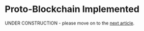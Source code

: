 # Proto-Blockchain Implemented 

UNDER CONSTRUCTION - please move on to the [next article](./bc_proto_final_words.md).